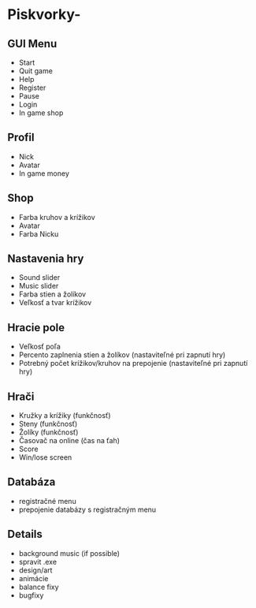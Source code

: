 # Piskvorky-
## GUI Menu
- Start
- Quit game
- Help
- Register
- Pause
- Login
- In game shop
## Profil
- Nick
- Avatar
- In game money
## Shop
- Farba kruhov a krížikov
- Avatar
- Farba Nicku
## Nastavenia hry
- Sound slider
- Music slider
- Farba stien a žolíkov
- Veľkosť a tvar krížikov
## Hracie pole
- Veľkosť poľa
- Percento zaplnenia stien a žolíkov 
 (nastaviteľné pri zapnutí hry)
- Potrebný počet krížikov/kruhov na prepojenie
 (nastaviteľné pri zapnutí hry)
## Hrači
- Kružky a krížiky
 (funkčnosť)
- Steny
 (funkčnosť)
- Žolíky
 (funkčnosť)
- Časovač na online
 (čas na ťah)
- Score
- Win/lose screen
## Databáza
- registračné menu
- prepojenie databázy s registračným menu
## Details
- background music (if possible)
- spravit .exe
- design/art
- animácie
- balance fixy
- bugfixy

